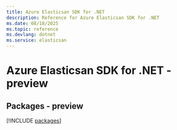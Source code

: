 ```yaml
---
title: Azure Elasticsan SDK for .NET
description: Reference for Azure Elasticsan SDK for .NET
ms.date: 08/18/2025
ms.topic: reference
ms.devlang: dotnet
ms.service: elasticsan
---
```

# Azure Elasticsan SDK for .NET - preview
## Packages - preview
[!INCLUDE [packages](elasticsan-index.md)]